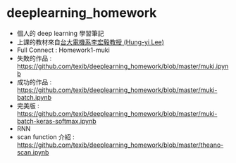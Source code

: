 # deeplearning_homework
* 個人的 deep learning 學習筆記
* 上課的教材來自<a href='http://speech.ee.ntu.edu.tw/~tlkagk/courses_MLSD15_2.html'>台大電機系李宏毅教授 (Hung-yi Lee)</a>
* Full Connect : Homework1-muki
 * 失敗的作品 : https://github.com/texib/deeplearning_homework/blob/master/muki.ipynb 
 * 成功的作品 : https://github.com/texib/deeplearning_homework/blob/master/muki-batch.ipynb
 * 完美版 : https://github.com/texib/deeplearning_homework/blob/master/muki-batch-keras-softmax.ipynb
* RNN
 * scan function 介紹 : https://github.com/texib/deeplearning_homework/blob/master/theano-scan.ipynb
